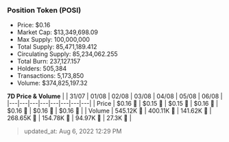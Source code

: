 
  ### Position Token (POSI)
  - Price: $0.16
  - Market Cap: $13,349,698.09
  - Max Supply: 100,000,000
  - Total Supply: 85,471,189.412
  - Circulating Supply: 85,234,062.255
  - Total Burn: 237,127.157
  - Holders: 505,384
  - Transactions: 5,173,850
  - Volume: $374,825,197.32

  **7D Price & Volume**
  | | 31&#x2F;07 | 01&#x2F;08 | 02&#x2F;08 | 03&#x2F;08 | 04&#x2F;08 | 05&#x2F;08 | 06&#x2F;08 |
  |---|---|---|---|---|---|---|---|
  | Price | $0.16 🚀 | $0.15 🔻 | $0.15 🚀 | $0.16 🚀 | $0.16 🔻 | $0.16 🚀 | $0.16 🔻 |
  | Volume | 545.12K 🚀 | 400.11K 🔻 | 141.62K 🔻 | 268.65K 🚀 | 154.78K 🔻 | 94.97K 🔻 | 27.3K 🔻 |

  > updated_at: Aug 6, 2022 12:29 PM
